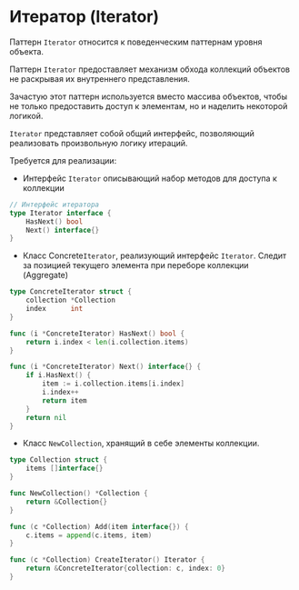 # Итератор (Iterator)

Паттерн `Iterator` относится к поведенческим паттернам уровня объекта.

Паттерн `Iterator` предоставляет механизм обхода коллекций объектов не раскрывая их внутреннего представления.

Зачастую этот паттерн используется вместо массива объектов, чтобы не только предоставить доступ к элементам, но и наделить некоторой логикой.

`Iterator` представляет собой общий интерфейс, позволяющий реализовать произвольную логику итераций.

Требуется для реализации:

- Интерфейс `Iterator` описывающий набор методов для доступа к коллекции

```go
// Интерфейс итератора
type Iterator interface {
	HasNext() bool
	Next() interface{}
}
```

- Класс Concrete`Iterator`, реализующий интерфейс `Iterator`. Следит за позицией текущего элемента при переборе коллекции (Aggregate)

```go
type ConcreteIterator struct {
	collection *Collection
	index      int
}

func (i *ConcreteIterator) HasNext() bool {
	return i.index < len(i.collection.items)
}

func (i *ConcreteIterator) Next() interface{} {
	if i.HasNext() {
		item := i.collection.items[i.index]
		i.index++
		return item
	}
	return nil
}
```

- Класс `NewCollection`, хранящий в себе элементы коллекции.

```go
type Collection struct {
	items []interface{}
}

func NewCollection() *Collection {
	return &Collection{}
}

func (c *Collection) Add(item interface{}) {
	c.items = append(c.items, item)
}

func (c *Collection) CreateIterator() Iterator {
	return &ConcreteIterator{collection: c, index: 0}
}
```
